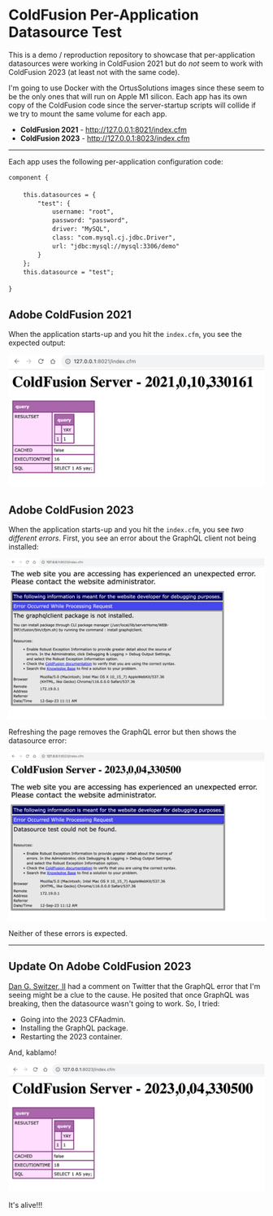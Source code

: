 
# ColdFusion Per-Application Datasource Test

This is a demo / reproduction repository to showcase that per-application datasources were working in ColdFusion 2021 but do _not_ seem to work with ColdFusion 2023 (at least not with the same code).

I'm going to use Docker with the OrtusSolutions images since these seem to be the only ones that will run on Apple M1 silicon. Each app has its own copy of the ColdFusion code since the server-startup scripts will collide if we try to mount the same volume for each app.

* **ColdFusion 2021** - http://127.0.0.1:8021/index.cfm
* **ColdFusion 2023** - http://127.0.0.1:8023/index.cfm

----

Each app uses the following per-application configuration code:

```cfc
component {

	this.datasources = {
		"test": {
			username: "root",
			password: "password",
			driver: "MySQL",
			class: "com.mysql.cj.jdbc.Driver",
			url: "jdbc:mysql://mysql:3306/demo"
		}
	};
	this.datasource = "test";

}
```

## Adobe ColdFusion 2021

When the application starts-up and you hit the `index.cfm`, you see the expected output:

<img src="./static/acf-2021-startup.png" />

## Adobe ColdFusion 2023

When the application starts-up and you hit the `index.cfm`, you see _two different errors_. First, you see an error about the GraphQL client not being installed:

<img src="./static/acf-2023-graphql-error.png" />

Refreshing the page removes the GraphQL error but then shows the datasource error:

<img src="./static/acf-2023-datasource-error.png" />

Neither of these errors is expected.

----

## Update On Adobe ColdFusion 2023

[Dan G. Switzer, II](https://blog.pengoworks.com/) had a comment on Twitter that the GraphQL error that I'm seeing might be a clue to the cause. He posited that once GraphQL was breaking, then the datasource wasn't going to work. So, I tried:

* Going into the 2023 CFAadmin.
* Installing the GraphQL package.
* Restarting the 2023 container.

And, kablamo!

<img src="./static/acf-2023-startup.png" />

It's alive!!!
